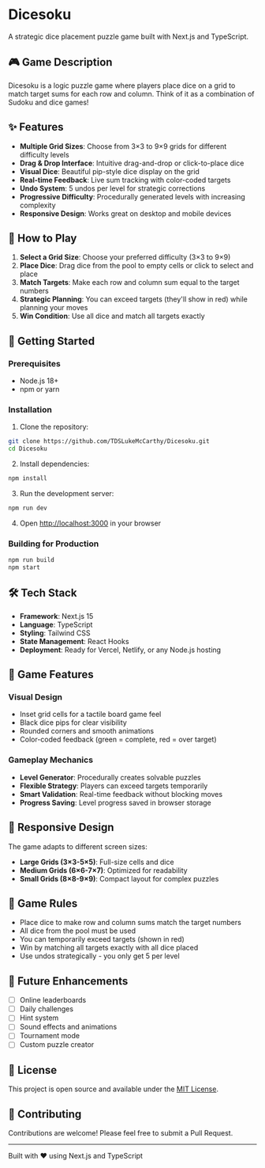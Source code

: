 # Dicesoku

A strategic dice placement puzzle game built with Next.js and TypeScript.

## 🎮 Game Description

Dicesoku is a logic puzzle game where players place dice on a grid to match target sums for each row and column. Think of it as a combination of Sudoku and dice games!

## ✨ Features

- **Multiple Grid Sizes**: Choose from 3×3 to 9×9 grids for different difficulty levels
- **Drag & Drop Interface**: Intuitive drag-and-drop or click-to-place dice
- **Visual Dice**: Beautiful pip-style dice display on the grid
- **Real-time Feedback**: Live sum tracking with color-coded targets
- **Undo System**: 5 undos per level for strategic corrections
- **Progressive Difficulty**: Procedurally generated levels with increasing complexity
- **Responsive Design**: Works great on desktop and mobile devices

## 🎯 How to Play

1. **Select a Grid Size**: Choose your preferred difficulty (3×3 to 9×9)
2. **Place Dice**: Drag dice from the pool to empty cells or click to select and place
3. **Match Targets**: Make each row and column sum equal to the target numbers
4. **Strategic Planning**: You can exceed targets (they'll show in red) while planning your moves
5. **Win Condition**: Use all dice and match all targets exactly

## 🚀 Getting Started

### Prerequisites

- Node.js 18+ 
- npm or yarn

### Installation

1. Clone the repository:
```bash
git clone https://github.com/TDSLukeMcCarthy/Dicesoku.git
cd Dicesoku
```

2. Install dependencies:
```bash
npm install
```

3. Run the development server:
```bash
npm run dev
```

4. Open [http://localhost:3000](http://localhost:3000) in your browser

### Building for Production

```bash
npm run build
npm start
```

## 🛠️ Tech Stack

- **Framework**: Next.js 15
- **Language**: TypeScript
- **Styling**: Tailwind CSS
- **State Management**: React Hooks
- **Deployment**: Ready for Vercel, Netlify, or any Node.js hosting

## 🎨 Game Features

### Visual Design
- Inset grid cells for a tactile board game feel
- Black dice pips for clear visibility
- Rounded corners and smooth animations
- Color-coded feedback (green = complete, red = over target)

### Gameplay Mechanics
- **Level Generator**: Procedurally creates solvable puzzles
- **Flexible Strategy**: Players can exceed targets temporarily
- **Smart Validation**: Real-time feedback without blocking moves
- **Progress Saving**: Level progress saved in browser storage

## 📱 Responsive Design

The game adapts to different screen sizes:
- **Large Grids (3×3-5×5)**: Full-size cells and dice
- **Medium Grids (6×6-7×7)**: Optimized for readability
- **Small Grids (8×8-9×9)**: Compact layout for complex puzzles

## 🎯 Game Rules

- Place dice to make row and column sums match the target numbers
- All dice from the pool must be used
- You can temporarily exceed targets (shown in red)
- Win by matching all targets exactly with all dice placed
- Use undos strategically - you only get 5 per level

## 🔄 Future Enhancements

- [ ] Online leaderboards
- [ ] Daily challenges
- [ ] Hint system
- [ ] Sound effects and animations
- [ ] Tournament mode
- [ ] Custom puzzle creator

## 📄 License

This project is open source and available under the [MIT License](LICENSE).

## 🤝 Contributing

Contributions are welcome! Please feel free to submit a Pull Request.

---

Built with ❤️ using Next.js and TypeScript